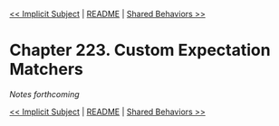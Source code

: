 [&lt;&lt; Implicit Subject](ch222-implicit-subject.md) | [README](README.md) | [Shared Behaviors &gt;&gt;](ch224-shared-behaviors.md)

# Chapter 223. Custom Expectation Matchers

*Notes forthcoming*

[&lt;&lt; Implicit Subject](ch222-implicit-subject.md) | [README](README.md) | [Shared Behaviors &gt;&gt;](ch224-shared-behaviors.md)